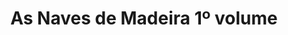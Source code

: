 ---
Numero: 439
title: As Naves de Madeira 1º volume
Autor: Bob Shaw
Co-autor: 
Ano-de-Publicacao: 1994
Titulo-original: The Wooden Spaceships
Tradutor: António Porto
Co-tradutor: 
Ano-de-edicao: 1987
alias: Bob-Shaw
Autor2-alias: 
Tradutor1-alias: Antonio-Porto
Tradutor2-alias: 
Titulo-link: 439-As-Naves-de-Madeira-1-volume
Capa: 
pags: 
Capa-link: 
---